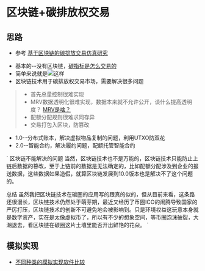 # 区块链+碳排放权交易

## 思路
+ 参考 [基于区块链的碳排放交易仿真研究](https://kns.cnki.net/KCMS/detail/detail.aspx?dbcode=CMFD&dbname=CMFD202001&filename=1019928102.nh&v=MDA5NTVrVzd6TlZGMjZGN3E2RnRETXJaRWJQSVI4ZVgxTHV4WVM3RGgxVDNxVHJXTTFGckNVUjdxZll1WnBGeXY=)
* 基本的--没有区块链，[碳指标是怎么交易的](http://www.tanpaifang.com/qukuailian/2018/032361646_2.html)
* 简单来说就是![这样](http://www.tanpaifang.com/uploads/allimg/180323/1-1P323234033311.jpg)
* 区块链技术用于碳排放权交易市场，需要解决很多问题
> * 首先总量控制很难实现
> * MRV数据透明化很难实现，数据本来就不允许公开，谈什么提高透明度？  [MRV是啥？](http://www.tanpaifang.com/tanguwen/2019/1022/65969.html)
> * 配额分配规则很难求同存异
> * 交易打包入区块，防篡改
* 1.0--分布式账本，解决虚拟物品复制的问题，利用UTXO防双花
* 2.0--智能合约，解决履约问题，配额托管智能合约

`
 区块链不能解决的问题
当然，区块链技术也不是万能的，区块链技术只能防止上链后数据的篡改，至于上链前的数据是无法确定的，比如配额分配涉及到企业的报送数据，这些数据如果造假，就算区块链发展到10.0版本也是解决不了这个问题的。
 
总结
虽然我把区块链技术在碳圈的应用写的跟真的似的，但从目前来看，这条路还很漫长，区块链技术仍然处于萌芽期，最近又经历了币圈ICO的闹腾导致国家的严厉打压，区块链技术的创新不可避免地会被影响到。只是环境权益这玩意本身就是数字资产，实在是太像虚拟币了，所以有不少的想象空间，等币圈泡沫破裂，大潮退去，看区块链在碳圈这片土壤里能否开出鲜艳的花朵。
`

## 模拟实现
+ [不同种类的模拟实现软件比较](https://wenku.baidu.com/view/0555830d763231126edb11a5.html)
